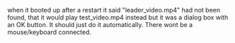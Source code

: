 when it booted up after a restart it said "leader_video.mp4" had not been found, that it would play test_video.mp4 instead but it was a dialog box with an OK button. It should just do it automatically. There wont be a mouse/keyboard connected.